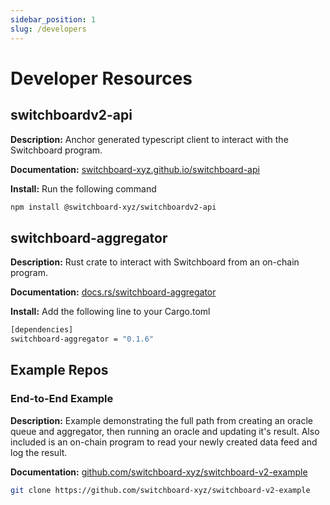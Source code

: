 ```yaml
---
sidebar_position: 1
slug: /developers
---
```


# Developer Resources

## switchboardv2-api

**Description:** Anchor generated typescript client to interact with the Switchboard program.

**Documentation:** [switchboard-xyz.github.io/switchboard-api](https://switchboard-xyz.github.io/switchboard-api/)

**Install:** Run the following command

```bash npm2yarn
npm install @switchboard-xyz/switchboardv2-api
```

## switchboard-aggregator

**Description:** Rust crate to interact with Switchboard from an on-chain program.

**Documentation:** [docs.rs/switchboard-aggregator](https://docs.rs/switchboard-aggregator)

**Install:**
Add the following line to your Cargo.toml

```bash toml
[dependencies]
switchboard-aggregator = "0.1.6"
```

## Example Repos

### End-to-End Example

**Description:** Example demonstrating the full path from creating an oracle queue and aggregator, then running an oracle and updating it's result. Also included is an on-chain program to read your newly created data feed and log the result.

**Documentation:** [github.com/switchboard-xyz/switchboard-v2-example](https://github.com/switchboard-xyz/switchboard-v2-example)

```bash
git clone https://github.com/switchboard-xyz/switchboard-v2-example
```
